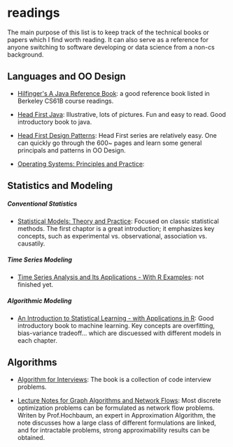 # readings
The main purpose of this list is to keep track of the technical books or papers which I find worth reading. It can also serve as a reference for anyone switching to software developing or data science from a non-cs background.

## Languages and OO Design
* [Hilfinger's A Java Reference Book](http://www-inst.eecs.berkeley.edu/~cs61b/fa14/book1/java.pdf): a good reference book listed in Berkeley CS61B course readings.

* [Head First Java](http://www.amazon.com/Head-First-Java-2nd-Edition/dp/0596009208): Illustrative, lots of pictures. Fun and easy to read. Good introductory book to java.

* [Head First Design Patterns](http://www.sws.bfh.ch/~amrhein/ADP/HeadFirstDesignPatterns.pdf): Head First series are relatively easy. One can quickly go through the 600~ pages and learn some general principals and patterns in OO Design.

* [Operating Systems: Principles and Practice](http://www.amazon.com/Operating-Systems-Principles-Thomas-Anderson/dp/0985673516):

## Statistics and Modeling
##### Conventional Statistics
* [Statistical Models: Theory and Practice](http://www.amazon.com/Statistical-Models-Practice-David-Freedman/dp/0521743850): Focused on classic statistical methods. The first chaptor is a great introduction; it emphasizes key concepts, such as experimental vs. observational, association vs. causatily. 

##### Time Series Modeling
* [Time Series Analysis and Its Applications - With R Examples](http://www.springer.com/us/book/9781441978646): not finished yet. 

##### Algorithmic Modeling
* [An Introduction to Statistical Learning - with Applications in R](http://www.springer.com/us/book/9781461471370): Good introductory book to machine learning. Key concepts are overfitting, bias-variance tradeoff... which are discuessed with different models in each chapter.

## Algorithms
* [Algorithm for Interviews](http://www.amazon.com/Algorithms-For-Interviews-Adnan-Aziz/dp/1453792996): The book is a collection of code interview problems. 

* [Lecture Notes for Graph Algorithms and Network Flows](http://www.ieor.berkeley.edu/~hochbaum/files/IEOR266-lecture-notes-F2015.pdf): Most discrete optimization problems can be formulated as network flow problems. Writen by Prof.Hochbaum, an expert in Approximation Algorithm, the note discusses how a large class of different formulations are linked, and for intractable problems, strong approximability results can be obtained.
